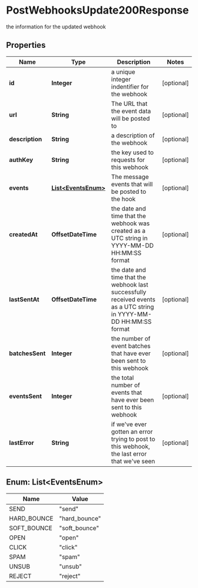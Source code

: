 

# PostWebhooksUpdate200Response

the information for the updated webhook

## Properties

| Name | Type | Description | Notes |
|------------ | ------------- | ------------- | -------------|
|**id** | **Integer** | a unique integer indentifier for the webhook |  [optional] |
|**url** | **String** | The URL that the event data will be posted to |  [optional] |
|**description** | **String** | a description of the webhook |  [optional] |
|**authKey** | **String** | the key used to requests for this webhook |  [optional] |
|**events** | [**List&lt;EventsEnum&gt;**](#List&lt;EventsEnum&gt;) | The message events that will be posted to the hook |  [optional] |
|**createdAt** | **OffsetDateTime** | the date and time that the webhook was created as a UTC string in YYYY-MM-DD HH:MM:SS format |  [optional] |
|**lastSentAt** | **OffsetDateTime** | the date and time that the webhook last successfully received events as a UTC string in YYYY-MM-DD HH:MM:SS format |  [optional] |
|**batchesSent** | **Integer** | the number of event batches that have ever been sent to this webhook |  [optional] |
|**eventsSent** | **Integer** | the total number of events that have ever been sent to this webhook |  [optional] |
|**lastError** | **String** | if we&#39;ve ever gotten an error trying to post to this webhook, the last error that we&#39;ve seen |  [optional] |



## Enum: List&lt;EventsEnum&gt;

| Name | Value |
|---- | -----|
| SEND | &quot;send&quot; |
| HARD_BOUNCE | &quot;hard_bounce&quot; |
| SOFT_BOUNCE | &quot;soft_bounce&quot; |
| OPEN | &quot;open&quot; |
| CLICK | &quot;click&quot; |
| SPAM | &quot;spam&quot; |
| UNSUB | &quot;unsub&quot; |
| REJECT | &quot;reject&quot; |



